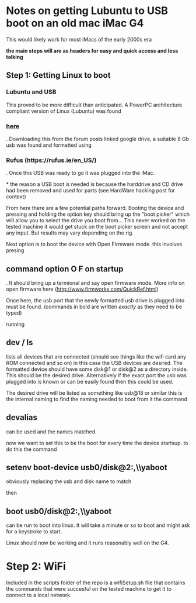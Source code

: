 <h1> Notes on getting Lubuntu to USB boot on an old mac iMac G4</h1> 

This would likely work for most iMacs of the early 2000s era

<b>the main steps will are as headers for easy and quick access and less talking</b>

<h2> Step 1: Getting Linux to boot </h2>
<h3> Lubuntu and USB</h3>
This proved to be more difficult than anticipated. A PowerPC architecture compliant version of Linux (Lubuntu) was found <h3><a href="https://forums.macrumors.com/threads/lubuntu-16-04-remix-updated.2204742/">here</a></h3>. Downloading this from the forum posts linked google drive, a suitable 8 Gb usb was found and formatted using <h3>Rufus (https://rufus.ie/en_US/)</h3>. Once this USB was ready to go it was plugged into the iMac. 

\* the reason a USB boot is needed is because the harddrive and CD drive had been removed and used for parts (see HardWare hacking post for context)

From here there are a few potential paths forward. Booting the device and pressing and holding the option key should bring up the "boot picker" which will allow you to select the drive you boot from... This never worked on the tested machine it would get stuck on the boot picker screen and not accept any input. But results may vary depending on the rig.

Next option is to boot the device with Open Firmware mode. this involves presing <h2>command option O F on startup</h2>. It should bring up a termional and say open firmware mode. More info on open firmware here (http://www.firmworks.com/QuickRef.html)

Once here, the usb port that the newly formatted usb drive is plugged into must be found. (commands in bold are written <i>exactly</i> as they need to be typed)

running <h2><b>dev / ls </b></h2> lists all devices that are connected (should see things like the wifi card any ROM connected and so on) in this case the USB devices are desired. The formatted device should have some disk@1 or disk@2 as a directory inside. This should be the desired drive. Alternatively if the exact port the usb was plugged into is known or can be easily found then this could be used. 

The desired drive will be listed as something like usb@18 or similar this is the internal naming to find the naming needed to boot from it the command <h2><b>devalias</b></h2> can be used and the names matched.

now we want to set this to be the boot for every time the device startsup. to do this the command <h2><b>setenv boot-device usb0/disk@2:,\\\\yaboot</b></h2> obviously replacing the usb and disk name to match 


then <h2><b>boot usb0/disk@2:,\\\\yaboot</b></h2> can be run to boot into linux. It will take a minute or so to boot and might ask for a keystroke to start.

Linux should now be working and it runs reasonably well on the G4. 

<h1>Step 2: WiFi</h1>

Included in the scripts folder of the repo is a wifiSetup.sh file that contains the commands that were succesful on the tested machine to get it to connect to a local network. 
